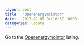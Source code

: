```yaml
---
layout: post
title:  "Openenergymointor"
date:   2017-12-05 04:10:37 +0000
categories: update
---
```


Go to the <a href="/products/#Openenergymointor">Openenergymointor</a> listing.

